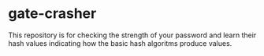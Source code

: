 # gate-crasher
This repository is for checking the strength of your password and learn their hash values indicating how the basic hash algoritms produce values.
